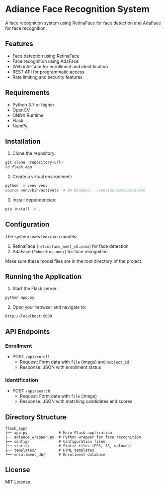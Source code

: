 # Adiance Face Recognition System

A face recognition system using RetinaFace for face detection and AdaFace for face recognition.

## Features

- Face detection using RetinaFace
- Face recognition using AdaFace
- Web interface for enrollment and identification
- REST API for programmatic access
- Rate limiting and security features

## Requirements

- Python 3.7 or higher
- OpenCV
- ONNX Runtime
- Flask
- NumPy

## Installation

1. Clone the repository:
```bash
git clone <repository-url>
cd flask_app
```

2. Create a virtual environment:
```bash
python -m venv venv
source venv/bin/activate  # On Windows: .\venv\Scripts\activate
```

3. Install dependencies:
```bash
pip install -e .
```

## Configuration

The system uses two main models:
1. RetinaFace (`retinaface_mnet_v2.onnx`) for face detection
2. AdaFace (`Embedding.onnx`) for face recognition

Make sure these model files are in the root directory of the project.

## Running the Application

1. Start the Flask server:
```bash
python app.py
```

2. Open your browser and navigate to:
```
http://localhost:5000
```

## API Endpoints

### Enrollment
- POST `/api/enroll`
  - Request: Form data with `file` (image) and `subject_id`
  - Response: JSON with enrollment status

### Identification
- POST `/api/search`
  - Request: Form data with `file` (image)
  - Response: JSON with matching candidates and scores

## Directory Structure

```
flask_app/
├── app.py              # Main Flask application
├── adiance_wrapper.py  # Python wrapper for face recognition
├── config/             # Configuration files
├── static/             # Static files (CSS, JS, uploads)
├── templates/          # HTML templates
└── enrollment_db/      # Enrollment database
```

## License

MIT License 